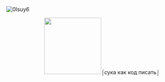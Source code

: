 ![0lsuy6](https://github.com/user-attachments/assets/e6d0c720-6ca2-463c-99db-afe7fe45f8ce)

<p align="center">
           <img width="150" src="https://github.com/user-attachments/assets/698a66a8-7056-4476-9860-2540ad495130">⌠сука как код писать⌡
</p>

